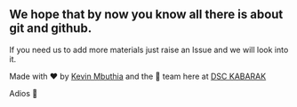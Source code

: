 ## We hope that by now you know all there is  about git and github.

If you need us to add more materials just raise an Issue and we will look into it.


Made with :heart: by [Kevin Mbuthia](https://twitter.com/kevmbuthia) and the :muscle: team here at [DSC KABARAK](https://twitter.com/DscKabarak)

Adios :wave:

